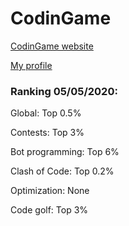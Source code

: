 # CodinGame

[CodinGame website](https://www.codingame.com/home)

[My profile](https://www.codingame.com/profile/b944cb66159c494961db183c595578915353933)

### Ranking 05/05/2020:

Global: Top 0.5%

Contests: Top 3%

Bot programming: Top 6%

Clash of Code: Top 0.2%

Optimization: None

Code golf: Top 3%